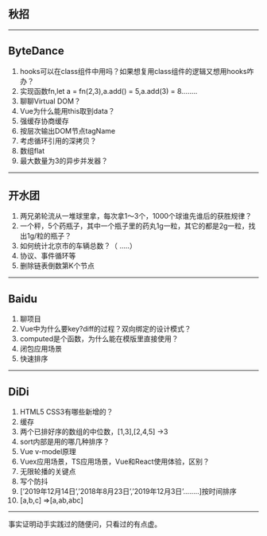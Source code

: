 
## 秋招
---
## ByteDance
1. hooks可以在class组件中用吗？如果想复用class组件的逻辑又想用hooks咋办？
2. 实现函数fn,let a = fn(2,3),a.add() = 5,a.add(3) = 8……..
3. 聊聊Virtual DOM？
4. Vue为什么能用this取到data？
5. 强缓存协商缓存
6. 按层次输出DOM节点tagName
7. 考虑循环引用的深拷贝？
8. 数组flat
9. 最大数量为3的异步并发器？


---
## 开水团
1. 两兄弟轮流从一堆球里拿，每次拿1～3个，1000个球谁先谁后的获胜规律？
2. 一个秤，5个药瓶子，其中一个瓶子里的药丸1g一粒，其它的都是2g一粒，找出1g/粒的瓶子？
3. 如何统计北京市的车辆总数？（ …..）
4. 协议、事件循环等
5. 删除链表倒数第K个节点

---
## Baidu
1. 聊项目
2. Vue中为什么要key?diff的过程？双向绑定的设计模式？
3. computed是个函数，为什么能在模版里直接使用？
4. 闭包应用场景
5. 快速排序

---

## DiDi
1. HTML5 CSS3有哪些新增的？
2. 缓存
3. 两个已排好序的数组的中位数，[1,3],[2,4,5]   ->3
4. sort内部是用的哪几种排序？
5. Vue v-model原理
6. Vuex应用场景，TS应用场景，Vue和React使用体验，区别？
7. 无限轮播的关键点
8. 写个防抖
9. [’2019年12月14日’,’2018年8月23日’,’2019年12月3日’……..]按时间排序
10. [a,b,c] =>[a,ab,abc]

---

事实证明动手实践过的随便问，只看过的有点虚。
